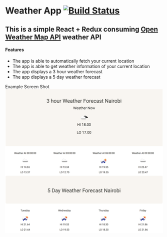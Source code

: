 # Weather App [![Build Status](https://travis-ci.org/HawiCaesar/weather-app.svg?branch=develop)](https://travis-ci.org/HawiCaesar/weather-app)
## This is a simple React + Redux consuming [Open Weather Map API](https://openweathermap.org/api) weather API

#### Features
- The app is able to automatically fetch your current location
- The app is able to get weather information of your current location
- The app displays a 3 hour weather forecast
- The app displays a 5 day weather forecast

Example Screen Shot
![Alt text](./example.png)
